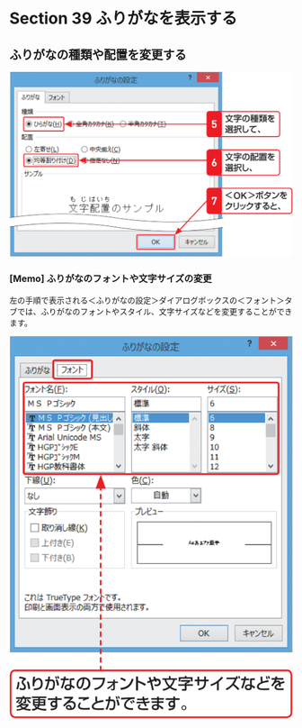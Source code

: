 # Section 39 ふりがなを表示する

## ふりがなの種類や配置を変更する

![](003.png)

### [Memo] ふりがなのフォントや文字サイズの変更

左の手順で表示される＜ふりがなの設定＞ダイアログボックスの＜フォント＞タブでは、ふりがなのフォントやスタイル、文字サイズなどを変更することができます。

![memo](002.png)